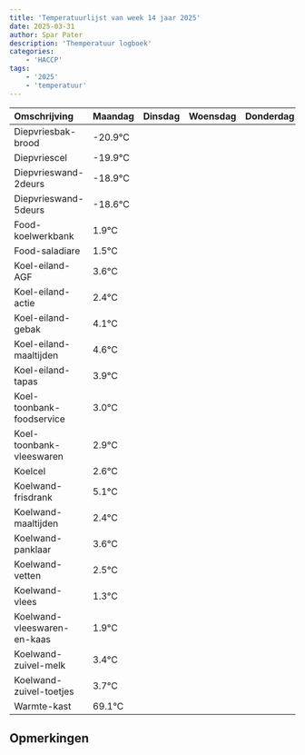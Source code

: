 ```yaml
---
title: 'Temperatuurlijst van week 14 jaar 2025'
date: 2025-03-31
author: Spar Pater
description: 'Themperatuur logboek'
categories:
    - 'HACCP'
tags:
    - '2025'
    - 'temperatuur'
---
```

|Omschrijving|Maandag|Dinsdag|Woensdag|Donderdag|Vrijdag|Zaterdag|Zondag|
|:---|:---|:---|:---|:---|:---|:---|:---|
|Diepvriesbak-brood|-20.9°C| | | | | | |
|Diepvriescel|-19.9°C| | | | | | |
|Diepvrieswand-2deurs|-18.9°C| | | | | | |
|Diepvrieswand-5deurs|-18.6°C| | | | | | |
|Food-koelwerkbank|1.9°C| | | | | | |
|Food-saladiare|1.5°C| | | | | | |
|Koel-eiland-AGF|3.6°C| | | | | | |
|Koel-eiland-actie|2.4°C| | | | | | |
|Koel-eiland-gebak|4.1°C| | | | | | |
|Koel-eiland-maaltijden|4.6°C| | | | | | |
|Koel-eiland-tapas|3.9°C| | | | | | |
|Koel-toonbank-foodservice|3.0°C| | | | | | |
|Koel-toonbank-vleeswaren|2.9°C| | | | | | |
|Koelcel|2.6°C| | | | | | |
|Koelwand-frisdrank|5.1°C| | | | | | |
|Koelwand-maaltijden|2.4°C| | | | | | |
|Koelwand-panklaar|3.6°C| | | | | | |
|Koelwand-vetten|2.5°C| | | | | | |
|Koelwand-vlees|1.3°C| | | | | | |
|Koelwand-vleeswaren-en-kaas|1.9°C| | | | | | |
|Koelwand-zuivel-melk|3.4°C| | | | | | |
|Koelwand-zuivel-toetjes|3.7°C| | | | | | |
|Warmte-kast|69.1°C| | | | | | |

## Opmerkingen


